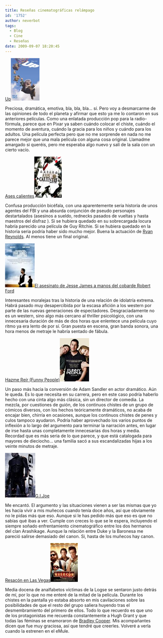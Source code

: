 ```yaml
---
title: Reseñas cinematográficas relámpago
id: '1752'
author: neverbot
tags:
  - Blog
  - Cine
  - Reseñas
date: 2009-09-07 18:20:45
---
```


[Up](http://www.imdb.com/title/tt1049413/)![Up](./resenas-cinematograficas-relampago/Up.jpg "Up")

Preciosa, dramática, emotiva, bla, bla, bla... sí. Pero voy a desmarcarme de las opiniones de todo el planeta y afirmar que esto ya me lo contaron en sus anteriores películas. Como una enlatada producción pop para la radio-fórmula, parece que en Pixar ya saben cuándo colocar el chiste, cuándo el momento de aventura, cuándo la gracia para los niños y cuándo para los adultos. Una película perfecta pero que no me sorprende en nada no me parece mejor que una mala película con alguna cosa original. Llamadme amargado si queréis, pero me esperaba algo nuevo y salí de la sala con un cierto vacío.

[Ases calientes](http://www.imdb.com/title/tt0475394/)![ases calientes](./resenas-cinematograficas-relampago/ases-calientes.jpg "ases calientes")

Confusa producción bicéfala, con una aparentemente seria historia de unos agentes del FBI y una absurda conjunción de pseudo personajes destartalados (asesinos a sueldo, rednecks pasados de vueltas y hasta maestros del disfraz ). Si se hubiera quedado en su sobrecargada locura habría parecido una película de Guy Ritchie. Si se hubiera quedado en la historia seria podría haber sido mucho mejor. Buena la actuación de [Ryan Reynolds](http://www.imdb.com/name/nm0005351/). Al menos tiene un final original.

![Jesse James](./resenas-cinematograficas-relampago/Jesse-James.jpg "Jesse James")[El asesinato de Jesse James a manos del cobarde Robert Ford](http://www.imdb.com/title/tt0443680/)

Interesantes moralejas tras la historia de una relación de idolatría extrema. Habrá pasado muy desapercibida por la escasa afición a los western por parte de las nuevas generaciones de espectadores. Desgraciadamente no es un western, sino algo más cercano al thriller psicológico, con una innecesaria duración de más de dos horas que enlentece una película cuyo ritmo ya era lento de por sí. Gran puesta en escena, gran banda sonora, una hora menos de metraje le habría sentado de fábula.

[Hazme Reír (Funny People)](http://www.imdb.com/title/tt1201167/)![funny people](./resenas-cinematograficas-relampago/funny-people.jpg "funny people")

Un paso más hacia la conversión de Adam Sandler en actor dramático. Aún le queda. Es lo que necesita en su carrera, pero en este caso podría haberlo hecho con una cinta algo más clásica, sin un director de comedia. La mezcla, por cuestiones de guión, de los continuos chistes de un grupo de cómicos diversos, con los hechos teóricamente dramáticos, no acaba de encajar bien, chirría en ocasiones, aunque los continuos chistes de penes y culos tampoco ayudaron. Podría haber aprovechado los varios puntos de inflexión a lo largo del argumento para terminar la narración antes, en lugar de irse hasta unas completamente innecesarias dos horas y media. Recordad que es más seria de lo que parece, y que está catalogada para mayores de dieciocho... una familia sacó a sus escandalizadas hijas a los veinte minutos de metraje.

![GIJoe](./resenas-cinematograficas-relampago/GIJoe.jpg "GIJoe")[G.I.Joe](http://www.imdb.com/title/tt1046173/)

Me encantó. El argumento y las situaciones vienen a ser las mismas que yo les hacía vivir a mis muñecos cuando tenía doce años, así que obviamente no le pidas más que eso. Aunque si le has pedido más que eso es que no sabías qué ibas a ver. Cumple con creces lo que se le espera, incluyendo el siempre soñado enfrentamiento cinematográfico entre los dos hermanos del clan Arashikage. Aunque la relación entre Duke y la Baronesa me pareció salirse demasiado del canon. Si, hasta de los muñecos hay canon.

[Resacón en Las Vegas](http://www.imdb.com/title/tt1119646/)![resacón en las vegas](./resenas-cinematograficas-relampago/resacon-en-las-vegas.jpg "resacón en las vegas")

Media docena de analfabetos víctimas de la Logse se sentaron justo detrás de mí, por lo que no me enteré de la mitad de la película. Durante los chistes en la pantalla yo estaba absorto en mis cavilaciones sobre las posibilidades de que el resto del grupo saliera huyendo tras el desmembramiento del primero de ellos. Todo lo que recuerdo es que uno de los protagonistas me recuerda constantemente a Hugh Grant y que todas las féminas se enamoraron de [Bradley Cooper](http://www.imdb.com/name/nm0177896/). Mis acompañantes dicen que fue muy graciosa, así que tendré que creerles. Volveré a verla cuando la estrenen en el eMule.